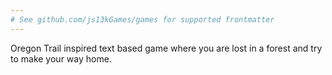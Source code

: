 ```yaml
---
# See github.com/js13kGames/games for supported frontmatter
---
```

Oregon Trail inspired text based game where you are lost in a forest and try to make your way home.
